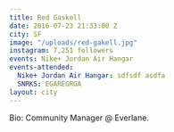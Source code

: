 ```yaml
---
title: Red Gaskell
date: 2016-07-23 21:33:00 Z
city: SF
image: "/uploads/red-gakell.jpg"
instagram: 7,251 followers
events: Nike+ Jordan Air Hangar
events-attended:
  Nike+ Jordan Air Hangar: sdfsdf asdfa
  SNRKS: EGAREGRGA
layout: city
---
```


Bio: Community Manager @ Everlane. 